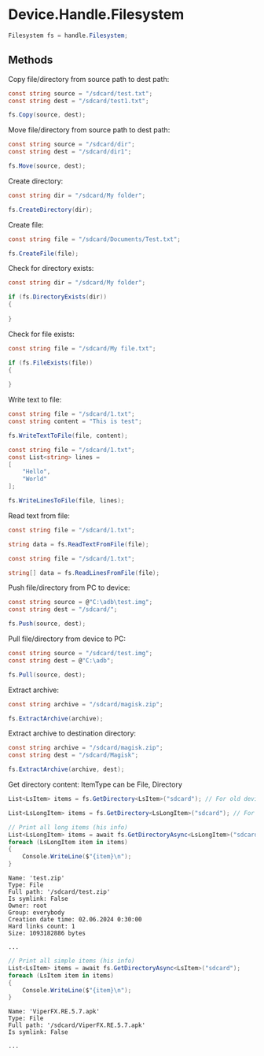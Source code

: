 # Device.Handle.Filesystem
``` csharp
Filesystem fs = handle.Filesystem;
```
## Methods
Copy file/directory from source path to dest path:
``` csharp
const string source = "/sdcard/test.txt";
const string dest = "/sdcard/test1.txt";

fs.Copy(source, dest);
```
Move file/directory from source path to dest path:
``` csharp
const string source = "/sdcard/dir";
const string dest = "/sdcard/dir1";

fs.Move(source, dest);
```
Create directory:
``` csharp
const string dir = "/sdcard/My folder";

fs.CreateDirectory(dir);
```
Create file:
``` csharp
const string file = "/sdcard/Documents/Test.txt";

fs.CreateFile(file);
```
Check for directory exists:
``` csharp
const string dir = "/sdcard/My folder";

if (fs.DirectoryExists(dir))
{
	
}
```
Check for file exists:
``` csharp
const string file = "/sdcard/My file.txt";

if (fs.FileExists(file))
{
	
}
```
Write text to file:
``` csharp
const string file = "/sdcard/1.txt";
const string content = "This is test";

fs.WriteTextToFile(file, content);
```
``` csharp
const string file = "/sdcard/1.txt";
const List<string> lines = 
[
	"Hello",
	"World"
];

fs.WriteLinesToFile(file, lines);
```
Read text from file:
``` csharp
const string file = "/sdcard/1.txt";

string data = fs.ReadTextFromFile(file);
```
``` csharp
const string file = "/sdcard/1.txt";

string[] data = fs.ReadLinesFromFile(file);
```
Push file/directory from PC to device:
``` csharp
const string source = @"C:\adb\test.img";
const string dest = "/sdcard/";

fs.Push(source, dest);
```
Pull file/directory from device to PC:
``` csharp
const string source = "/sdcard/test.img";
const string dest = @"C:\adb";

fs.Pull(source, dest);
```
Extract archive:
``` csharp
const string archive = "/sdcard/magisk.zip";

fs.ExtractArchive(archive);
```
Extract archive to destination directory:
``` csharp
const string archive = "/sdcard/magisk.zip";
const string dest = "/sdcard/Magisk";

fs.ExtractArchive(archive, dest);
```
Get directory content:
ItemType can be File, Directory
``` csharp
List<LsItem> items = fs.GetDirectory<LsItem>("sdcard"); // For old devices (simple struct)
```
``` csharp
List<LsLongItem> items = fs.GetDirectory<LsLongItem>("sdcard"); // For new devices (informative struct)
```
``` csharp
// Print all long items (his info)
List<LsLongItem> items = await fs.GetDirectoryAsync<LsLongItem>("sdcard");
foreach (LsLongItem item in items)
{
    Console.WriteLine($"{item}\n");
}
```
```
Name: 'test.zip'
Type: File
Full path: '/sdcard/test.zip'
Is symlink: False
Owner: root
Group: everybody
Creation date time: 02.06.2024 0:30:00
Hard links count: 1
Size: 1093182886 bytes

...
```
``` csharp
// Print all simple items (his info)
List<LsItem> items = await fs.GetDirectoryAsync<LsItem>("sdcard");
foreach (LsItem item in items)
{
    Console.WriteLine($"{item}\n");
}
```
```
Name: 'ViperFX.RE.5.7.apk'
Type: File
Full path: '/sdcard/ViperFX.RE.5.7.apk'
Is symlink: False

...
```